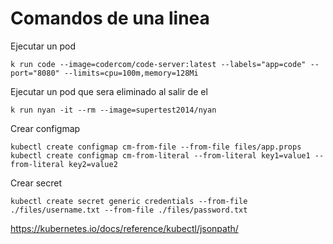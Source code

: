 # Comandos de una linea

Ejecutar un pod
```
k run code --image=codercom/code-server:latest --labels="app=code" --port="8080" --limits=cpu=100m,memory=128Mi
```

Ejecutar un pod que sera eliminado al salir de el
```
k run nyan -it --rm --image=supertest2014/nyan
```

Crear configmap
```
kubectl create configmap cm-from-file --from-file files/app.props
kubectl create configmap cm-from-literal --from-literal key1=value1 --from-literal key2=value2
```

Crear secret
```
kubectl create secret generic credentials --from-file ./files/username.txt --from-file ./files/password.txt
```


https://kubernetes.io/docs/reference/kubectl/jsonpath/
